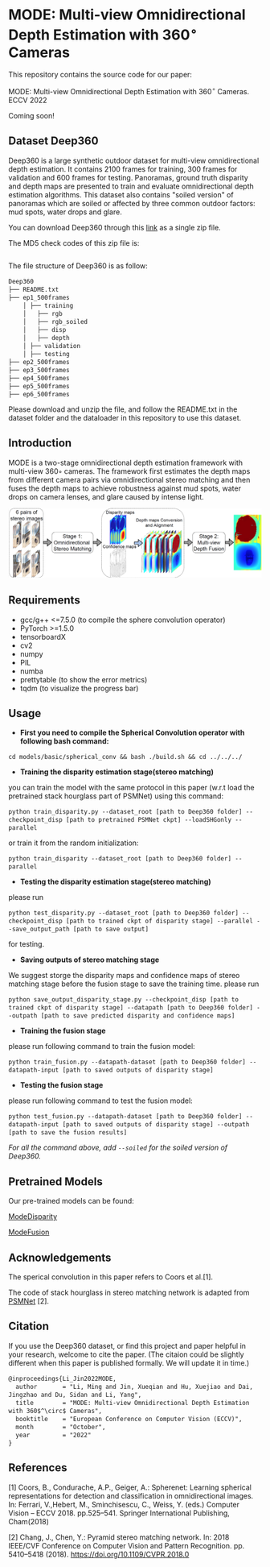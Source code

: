 # MODE: Multi-view Omnidirectional Depth Estimation with 360$^\circ$ Cameras
This repository contains the source code for our paper:

MODE: Multi-view Omnidirectional Depth Estimation with 360$^\circ$ Cameras. ECCV 2022

Coming soon!
## Dataset Deep360
Deep360 is a large synthetic outdoor dataset for multi-view omnidirectional depth estimation. It contains 2100 frames for training, 300 frames for validation and 600 frames for testing. Panoramas, ground truth disparity and depth maps are presented to train and evaluate omnidirectional depth estimation algorithms. This dataset also contains "soiled version" of panoramas which are soiled or affected by three common outdoor factors: mud spots, water drops and glare.

You can download Deep360 through this [link]() as a single zip file.

The MD5 check codes of this zip file is: 
```

```
The file structure of Deep360 is as follow:
```
Deep360
├── README.txt
├── ep1_500frames
    │ ├── training
    │   ├── rgb
    │   ├── rgb_soiled
    │   ├── disp
    │   ├── depth
    │ ├── validation
    │ ├── testing
├── ep2_500frames
├── ep3_500frames
├── ep4_500frames
├── ep5_500frames
├── ep6_500frames
```
Please download and unzip the file, and follow the README.txt in the dataset folder and the dataloader in this repository to use this dataset.
## Introduction
MODE is a two-stage omnidirectional depth estimation framework with multi-view 360◦ cameras. The framework first estimates the depth maps from different camera pairs via omnidirectional stereo matching and then fuses the depth maps to achieve robustness against mud spots, water drops on camera lenses, and glare caused by intense light.

![The pipeline of the proposed two-stage MODE](./net_arch.png)
## Requirements
+ gcc/g++ <=7.5.0 (to compile the sphere convolution operator)
+ PyTorch >=1.5.0
+ tensorboardX
+ cv2
+ numpy
+ PIL
+ numba
+ prettytable (to show the error metrics)
+ tqdm (to visualize the progress bar)
## Usage
* **First you need to compile the Spherical Convolution operator with following bash command:**
```
cd models/basic/spherical_conv && bash ./build.sh && cd ../../../
```
* **Training the disparity estimation stage(stereo matching)**

you can train the model with the same protocol in this paper (w.r.t load the pretrained stack hourglass part of PSMNet) using this command:
```
python train_disparity.py --dataset_root [path to Deep360 folder] --checkpoint_disp [path to pretrained PSMNet ckpt] --loadSHGonly --parallel
```
or train it from the random initialization:
```
python train_disparity --dataset_root [path to Deep360 folder] --parallel
```

* **Testing the disparity estimation stage(stereo matching)**

please run 
```
python test_disparity.py --dataset_root [path to Deep360 folder] --checkpoint_disp [path to trained ckpt of disparity stage] --parallel --save_output_path [path to save output]
```
for testing.

* **Saving outputs of stereo matching stage**

We suggest storge the disparity maps and confidence maps of stereo matching stage before the fusion stage to save the training time. 
please run 
```
python save_output_disparity_stage.py --checkpoint_disp [path to trained ckpt of disparity stage] --datapath [path to Deep360 folder] --outpath [path to save predicted disparity and confidence maps]
```
* **Training the fusion stage**

please run following command to train the fusion model:
```
python train_fusion.py --datapath-dataset [path to Deep360 folder] --datapath-input [path to saved outputs of disparity stage]
```
* **Testing the fusion stage**

please run following command to test the fusion model:
```
python test_fusion.py --datapath-dataset [path to Deep360 folder] --datapath-input [path to saved outputs of disparity stage] --outpath [path to save the fusion results]
```


*For all the command above, add ```--soiled``` for the soiled version of Deep360.*
## Pretrained Models
Our pre-trained models can be found:

[ModeDisparity]()

[ModeFusion]()

## Acknowledgements
The sperical convolution in this paper refers to Coors et al.[1].

The code of stack hourglass in stereo matching network is adapted from [PSMNet](https://github.com/JiaRenChang/PSMNet) [2].

## Citation
If you use the Deep360 dataset, or find this project and paper helpful in your research, welcome to cite the paper.
(The citaion could be slightly different when this paper is published formally. We will update it in time.)
```
@inproceedings{Li_Jin2022MODE,
  author       = "Li, Ming and Jin, Xueqian and Hu, Xuejiao and Dai, Jingzhao and Du, Sidan and Li, Yang",
  title        = "MODE: Multi-view Omnidirectional Depth Estimation with 360$^\circ$ Cameras",
  booktitle    = "European Conference on Computer Vision (ECCV)",
  month        = "October",
  year         = "2022"
}
```

## References
[1] Coors, B., Condurache, A.P., Geiger, A.: Spherenet: Learning spherical representations for detection and classification in omnidirectional images. In: Ferrari, V.,Hebert, M., Sminchisescu, C., Weiss, Y. (eds.) Computer Vision – ECCV 2018. pp.525–541. Springer International Publishing, Cham(2018)

[2] Chang, J., Chen, Y.: Pyramid stereo matching network. In: 2018 IEEE/CVF Conference on Computer Vision and Pattern Recognition. pp. 5410–5418 (2018). https://doi.org/10.1109/CVPR.2018.0